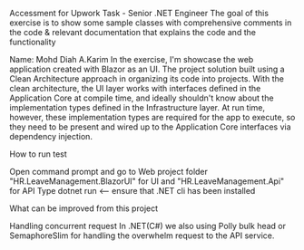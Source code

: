 Accessment for Upwork Task - Senior .NET Engineer
The goal of this exercise is to show some sample classes with comprehensive comments in the code & relevant documentation that explains the code and the functionality

Name: Mohd Diah A.Karim
In the exercise, I'm showcase the web application created with Blazor as an UI. The project solution built using a Clean Architecture approach in organizing its code into projects. With the clean architecture, the UI layer works with interfaces defined in the Application Core at compile time, and ideally shouldn't know about the implementation types defined in the Infrastructure layer. At run time, however, these implementation types are required for the app to execute, so they need to be present and wired up to the Application Core interfaces via dependency injection.

How to run test

Open command prompt and go to Web project folder "HR.LeaveManagement.BlazorUI" for UI and "HR.LeaveManagement.Api" for API
Type dotnet run <-- ensure that .NET cli has been installed

What can be improved from this project

Handling concurrent request In .NET(C#) we also using Polly bulk head or SemaphoreSlim for handling the overwhelm request to the API service.
